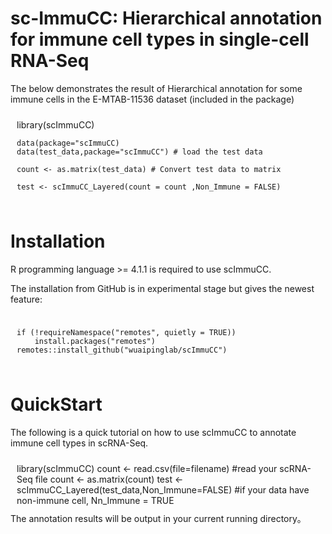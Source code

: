 # sc-ImmuCC: Hierarchical annotation for immune cell types in single-cell RNA-Seq 

The below demonstrates the result of Hierarchical annotation for some immune cells in the E-MTAB-11536 dataset (included in the package)
<div style="backgroud-color: #f5f5f5; padding: 10px">
library(scImmuCC)

    data(package="scImmuCC)
    data(test_data,package="scImmuCC") # load the test data

    count <- as.matrix(test_data) # Convert test data to matrix

    test <- scImmuCC_Layered(count = count ,Non_Immune = FALSE)

</div>

# Installation
R programming language >= 4.1.1 is required to use scImmuCC.

The installation from GitHub is in experimental stage but gives the newest feature:
<div style="backgroud-color: #f5f5f5; padding: 10px">

    if (!requireNamespace("remotes", quietly = TRUE))
        install.packages("remotes")
    remotes::install_github("wuaipinglab/scImmuCC")
</div>

# QuickStart
The following is a quick tutorial on how to use scImmuCC to annotate immune cell types in scRNA-Seq.
<div style="backgroud-color: #f5f5f5; padding: 10px">
    library(scImmuCC)
    count <- read.csv(file=filename) #read your scRNA-Seq file
             count <- as.matrix(count)
    test <- scImmuCC_Layered(test_data,Non_Immune=FALSE) 
            #if your data have non-immune cell, Nn_Immune = TRUE
</div>
The annotation results will be output in your current running directory。
            
            










